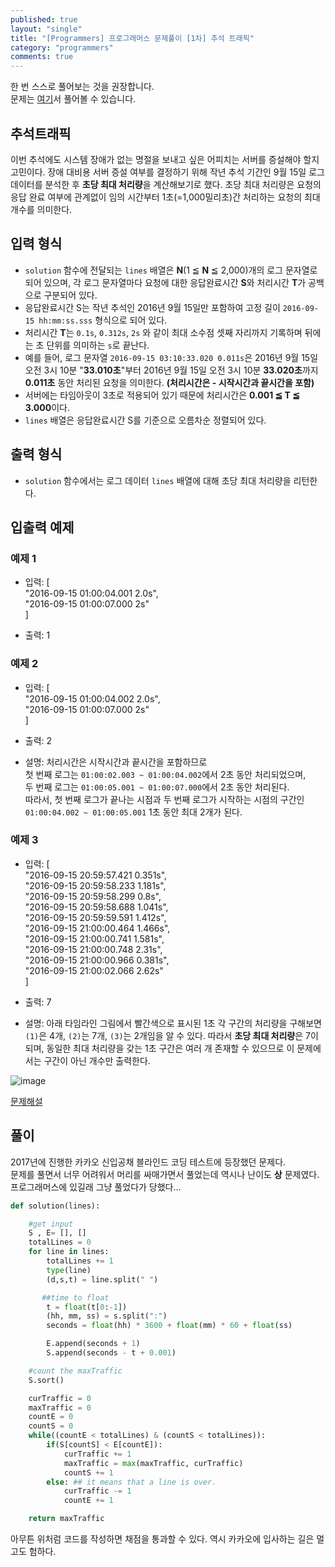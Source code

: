 ```yaml
---
published: true
layout: "single"
title: "[Programmers] 프로그래머스 문제풀이 [1차] 추석 트래픽"
category: "programmers"
comments: true
---
```


한 번 스스로 풀어보는 것을 권장합니다.  
문제는 [여기](https://programmers.co.kr/learn/courses/30/lessons/17676)서 풀어볼 수 있습니다.

## 추석트래픽

이번 추석에도 시스템 장애가 없는 명절을 보내고 싶은 어피치는 서버를 증설해야 할지 고민이다. 장애 대비용 서버 증설 여부를 결정하기 위해 작년 추석 기간인 9월 15일 로그 데이터를 분석한 후 **초당 최대 처리량**을 계산해보기로 했다. 초당 최대 처리량은 요청의 응답 완료 여부에 관계없이 임의 시간부터 1초(=1,000밀리초)간 처리하는 요청의 최대 개수를 의미한다.

## 입력 형식

- `solution` 함수에 전달되는 `lines` 배열은 **N**(1 ≦ **N** ≦ 2,000)개의 로그 문자열로 되어 있으며, 각 로그 문자열마다 요청에 대한 응답완료시간 **S**와 처리시간 **T**가 공백으로 구분되어 있다.
- 응답완료시간 S는 작년 추석인 2016년 9월 15일만 포함하여 고정 길이 `2016-09-15 hh:mm:ss.sss` 형식으로 되어 있다.
- 처리시간 **T**는 `0.1s`, `0.312s`, `2s` 와 같이 최대 소수점 셋째 자리까지 기록하며 뒤에는 초 단위를 의미하는 `s`로 끝난다.
- 예를 들어, 로그 문자열 `2016-09-15 03:10:33.020 0.011s`은 2016년 9월 15일 오전 3시 10분 "**33.010초**"부터 2016년 9월 15일 오전 3시 10분 **33.020초**까지 **0.011초** 동안 처리된 요청을 의미한다. **(처리시간은 - 시작시간과 끝시간을 포함)**
- 서버에는 타임아웃이 3초로 적용되어 있기 때문에 처리시간은 **0.001 ≦ T ≦ 3.000**이다.
- `lines` 배열은 응답완료시간 S를 기준으로 오름차순 정렬되어 있다.

## 출력 형식

- `solution` 함수에서는 로그 데이터 `lines` 배열에 대해 초당 최대 처리량을 리턴한다.

## 입출력 예제

### 예제 1

- 입력: [  
    "2016-09-15 01:00:04.001 2.0s",  
    "2016-09-15 01:00:07.000 2s"  
    ]

- 출력: 1

### 예제 2

- 입력: [  
    "2016-09-15 01:00:04.002 2.0s",  
    "2016-09-15 01:00:07.000 2s"  
    ]

- 출력: 2

- 설명: 처리시간은 시작시간과 끝시간을 포함하므로  
    첫 번째 로그는 `01:00:02.003 ~ 01:00:04.002`에서 2초 동안 처리되었으며,  
    두 번째 로그는 `01:00:05.001 ~ 01:00:07.000`에서 2초 동안 처리된다.  
    따라서, 첫 번째 로그가 끝나는 시점과 두 번째 로그가 시작하는 시점의 구간인 `01:00:04.002 ~ 01:00:05.001` 1초 동안 최대 2개가 된다.

### 예제 3

- 입력: [  
    "2016-09-15 20:59:57.421 0.351s",  
    "2016-09-15 20:59:58.233 1.181s",  
    "2016-09-15 20:59:58.299 0.8s",  
    "2016-09-15 20:59:58.688 1.041s",  
    "2016-09-15 20:59:59.591 1.412s",  
    "2016-09-15 21:00:00.464 1.466s",  
    "2016-09-15 21:00:00.741 1.581s",  
    "2016-09-15 21:00:00.748 2.31s",  
    "2016-09-15 21:00:00.966 0.381s",  
    "2016-09-15 21:00:02.066 2.62s"  
    ]

- 출력: 7

- 설명: 아래 타임라인 그림에서 빨간색으로 표시된 1초 각 구간의 처리량을 구해보면 `(1)`은 4개, `(2)`는 7개, `(3)`는 2개임을 알 수 있다. 따라서 **초당 최대 처리량**은 7이 되며, 동일한 최대 처리량을 갖는 1초 구간은 여러 개 존재할 수 있으므로 이 문제에서는 구간이 아닌 개수만 출력한다.

![image](https://user-images.githubusercontent.com/37629503/79731043-afd51b00-832c-11ea-9e87-56d40eef21a2.png)

[문제해설](https://tech.kakao.com/2017/09/27/kakao-blind-recruitment-round-1/)

## 풀이

2017년에 진행한 카카오 신입공채 블라인드 코딩 테스트에 등장했던 문제다.  
문제를 풀면서 너무 어려워서 머리를 싸매가면서 풀었는데 역시나 난이도 **상** 문제였다. 프로그래머스에 있길래 그냥 풀었다가 당했다...

```python
def solution(lines):

    #get input
    S , E= [], []
    totalLines = 0
    for line in lines:
        totalLines += 1
        type(line)
        (d,s,t) = line.split(" ")

       ##time to float
        t = float(t[0:-1])
        (hh, mm, ss) = s.split(":")
        seconds = float(hh) * 3600 + float(mm) * 60 + float(ss)

        E.append(seconds + 1)
        S.append(seconds - t + 0.001)

    #count the maxTraffic
    S.sort()

    curTraffic = 0
    maxTraffic = 0
    countE = 0
    countS = 0
    while((countE < totalLines) & (countS < totalLines)):
        if(S[countS] < E[countE]):
            curTraffic += 1
            maxTraffic = max(maxTraffic, curTraffic)
            countS += 1
        else: ## it means that a line is over.
            curTraffic -= 1
            countE += 1

    return maxTraffic
```

아무튼 위처럼 코드를 작성하면 채점을 통과할 수 있다. 역시 카카오에 입사하는 길은 멀고도 험하다.
